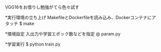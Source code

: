 VGG16をお借りし勉強がてら色々試す

*実行環境の立ち上げ
MakefileとDockerfileを読み込み、Dockerコンテナにアタッチ
$ make

*環境設定
入出力や学習エポック数などを指定
@ param.py

*学習実行
$ python train.py
